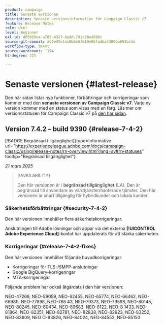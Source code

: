 ```yaml
---
product: campaign
title: Senaste versionen
description: Senaste versionsinformation för Campaign Classic v7
feature: Release Notes
role: User
level: Beginner
exl-id: d65869ca-a785-4327-8e8d-791c28e4696c
source-git-commit: a92e49e1ac8b0e8f619e06fadba73090a693bc4a
workflow-type: tm+mt
source-wordcount: '194'
ht-degree: 31%

---
```


# Senaste versionen {#latest-release}

Den här sidan listar nya funktioner, förbättringar och korrigeringar som kommer med den **senaste versionen av Campaign Classic v7**. Varje ny version kommer med en status som visas med en färg. Läs mer om versionsstatusen för Campaign Classic v7 på [den här sidan](rn-overview.md).

## Version 7.4.2 – build 9390 {#release-7-4-2}

[!BADGE Begränsad tillgänglighet]{type=Informative url="https://experienceleague.adobe.com/docs/campaign-classic/using/release-notes/rn-overview.html?lang=sv#rn-statuses" tooltip="Begränsad tillgänglighet"}

_21 mars 2025_

>[!AVAILABILITY]
>
>Den här versionen är i **begränsad tillgänglighet** (LA). Den är begränsad till användare av värdtjänster/hanterade tjänster. Den här versionen är snart tillgänglig för hybridkunder och lokala kunder.

<!--
### Compatibility updates {#comp-7-4-2}

This release comes with the following compatibility updates:

* JQuery library update: fixes multiple UI issues (reports, web apps)
* PostgreSQL 15 and 16

-->

### Säkerhetsförbättringar {#security-7-4-2}

Den här versionen innehåller flera säkerhetskorrigeringar.

Anslutningen till Adobe lösningar och appar via det externa **[!UICONTROL Adobe Experience Cloud]**-kontot har uppdaterats för att stärka säkerheten.

### Korrigeringar {#release-7-4-2-fixes}

Den här versionen innehåller följande huvudkorrigeringar:

* Korrigeringar för TLS-/SMPP-anslutningar
* Google BigQuery-korrigeringar
* MTA-korrigeringar

Följande problem har också åtgärdats i den här versionen:

NEO-47269, NEO-59059, NEO-62455, NEO-65774, NEO-66462, NEO-66989, NEO-77898, NEO-788 43, NEO-79373, NEO-79598, NEO-80145, NEO-80245, NEO-80434, NEO-80683, NEO-8122, NEO-8 1433, NEO-81864, NEO-82351, NEO-82781, NEO-82838, NEO-82923, NEO-83252, NEO-83809, NEO O-83826, NEO-84024, NEO-84553, NEO-85150

